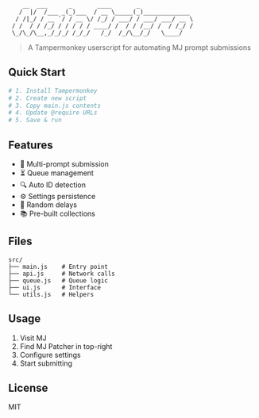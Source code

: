 ```ascii
    __  ___      _       ____       _                 
   /  |/  /___ _(_)___  / __ \_____(_)_____________  
  / /|_/ / __ `/ / __ \/ /_/ / ___/ / ___/ ___/ __ \ 
 / /  / / /_/ / / / / / ____/ /  / / /__/ /  / /_/ / 
 \_/\_/\__,_/_/_/ /_/_/   /_/  /_/\__/_/   \____/  
```

> A Tampermonkey userscript for automating MJ prompt submissions

## Quick Start
```bash
# 1. Install Tampermonkey
# 2. Create new script
# 3. Copy main.js contents
# 4. Update @require URLs
# 5. Save & run
```

## Features
- 🚀 Multi-prompt submission
- ⏳ Queue management
- 🔍 Auto ID detection
- ⚙️ Settings persistence
- 🎲 Random delays
- 📚 Pre-built collections

## Files
```
src/
├── main.js    # Entry point
├── api.js     # Network calls
├── queue.js   # Queue logic
├── ui.js      # Interface
└── utils.js   # Helpers
```

## Usage
1. Visit MJ
2. Find MJ Patcher in top-right
3. Configure settings
4. Start submitting

## License
MIT 